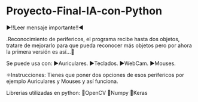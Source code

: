 # Proyecto-Final-IA-con-Python

▶️!!Leer mensaje importante!!◀️

.Reconocimiento de perifericos, el programa recibe hasta dos objetos, tratare de mejorarlo para que pueda reconocer más objetos pero por ahora la primera versión es así...🥇

Se puede usa  con: ▶️Auriculares.
                   ▶️Teclados.
                   ▶️WebCam.
                   ▶️Mouses.                 

⚛️Instrucciones:
Tienes que poner dos opciones de esos perifericos por ejemplo Auriculares y Mouses y así funciona.

Librerias utilizadas en python:
                               🥇OpenCV
                               🥇Numpy
                               🥇Keras
